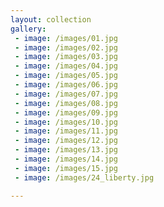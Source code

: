 ```yaml
---
layout: collection
gallery:
 - image: /images/01.jpg
 - image: /images/02.jpg
 - image: /images/03.jpg
 - image: /images/04.jpg
 - image: /images/05.jpg
 - image: /images/06.jpg
 - image: /images/07.jpg
 - image: /images/08.jpg
 - image: /images/09.jpg
 - image: /images/10.jpg
 - image: /images/11.jpg
 - image: /images/12.jpg
 - image: /images/13.jpg
 - image: /images/14.jpg
 - image: /images/15.jpg
 - image: /images/24_liberty.jpg

---
```

